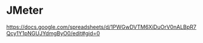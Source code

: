 #  JMeter
https://docs.google.com/spreadsheets/d/1PWGwDVTM6XiDuOrV0nALBpR7Qcy1Y1pNGUJYdmgByO0/edit#gid=0
